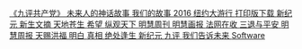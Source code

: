 <a href="https://github.com/zx166/166/issues/23" class="link-gray-dark v-align-middle no-underline h4 js-navigation-open">        《九评共产党》      </a>
<a href="https://github.com/zx166/166/issues/22" class="link-gray-dark v-align-middle no-underline h4 js-navigation-open">        未来人的神话故事      </a>
<a href="https://github.com/zx166/166/issues/21" class="link-gray-dark v-align-middle no-underline h4 js-navigation-open">        我们的故事      </a>
<a href="https://github.com/zx166/166/issues/20" class="link-gray-dark v-align-middle no-underline h4 js-navigation-open">        2016 纽约大游行      </a>
<a href="https://github.com/zx166/166/issues/19" class="link-gray-dark v-align-middle no-underline h4 js-navigation-open">        打印版下载      </a>
<a href="https://github.com/zx166/166/issues/18" class="link-gray-dark v-align-middle no-underline h4 js-navigation-open">        新纪元      </a>
<a href="https://github.com/zx166/166/issues/17" class="link-gray-dark v-align-middle no-underline h4 js-navigation-open">        新生文摘      </a>
<a href="https://github.com/zx166/166/issues/16" class="link-gray-dark v-align-middle no-underline h4 js-navigation-open">        天地苍生      </a>
<a href="https://github.com/zx166/166/issues/15" class="link-gray-dark v-align-middle no-underline h4 js-navigation-open">        希望      </a>
<a href="https://github.com/zx166/166/issues/14" class="link-gray-dark v-align-middle no-underline h4 js-navigation-open">        纵观天下      </a>
<a href="https://github.com/zx166/166/issues/13" class="link-gray-dark v-align-middle no-underline h4 js-navigation-open">        明慧周刊      </a>
<a href="https://github.com/zx166/166/issues/12" class="link-gray-dark v-align-middle no-underline h4 js-navigation-open">        明慧画报      </a>
<a href="https://github.com/zx166/166/issues/11" class="link-gray-dark v-align-middle no-underline h4 js-navigation-open">        法网在收      </a>
<a href="https://github.com/zx166/166/issues/10" class="link-gray-dark v-align-middle no-underline h4 js-navigation-open">        三退与平安      </a>
<a href="https://github.com/zx166/166/issues/9" class="link-gray-dark v-align-middle no-underline h4 js-navigation-open">        明慧周报      </a>
<a href="https://github.com/zx166/166/issues/8" class="link-gray-dark v-align-middle no-underline h4 js-navigation-open">        天赐洪福      </a>
<a href="https://github.com/zx166/166/issues/7" class="link-gray-dark v-align-middle no-underline h4 js-navigation-open">        明白      </a>
<a href="https://github.com/zx166/166/issues/6" class="link-gray-dark v-align-middle no-underline h4 js-navigation-open">        真相      </a>
<a href="https://github.com/zx166/166/issues/5" class="link-gray-dark v-align-middle no-underline h4 js-navigation-open">        绝处逢生      </a>
<a href="https://github.com/zx166/166/issues/4" class="link-gray-dark v-align-middle no-underline h4 js-navigation-open">        新纪元      </a>
<a href="https://github.com/zx166/166/issues/3" class="link-gray-dark v-align-middle no-underline h4 js-navigation-open">        九评      </a>
<a href="https://github.com/zx166/166/issues/2" class="link-gray-dark v-align-middle no-underline h4 js-navigation-open">        我们告诉未来      </a>
<a href="https://github.com/zx166/166/issues/1" class="link-gray-dark v-align-middle no-underline h4 js-navigation-open">        Software      </a>
